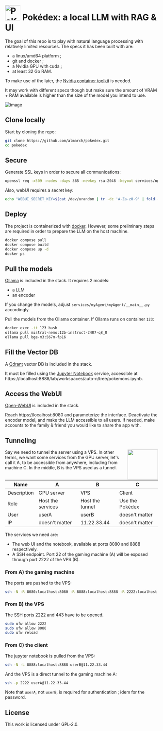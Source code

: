 # <img src="https://github.com/user-attachments/assets/bfe58e17-99f6-4ad7-af1a-ce25b21cbc6a" alt="PoKéDeX" width="50"/> Pokédex: a local LLM with RAG & UI

The goal of this repo is to play with natural language processing with relatively limited resources. The specs it has been built with are:

- a linux/amd64 platform ;
- git and docker ;
- a Nvidia GPU with cuda ;
- at least 32 Go RAM.

To make use of the later, the [Nvidia container toolkit](https://docs.nvidia.com/datacenter/cloud-native/container-toolkit/latest/install-guide.html) is needed.

It may work with different specs though but make sure the amount of VRAM + RAM available is higher than the size of the model you intend to use. 

![image](https://github.com/user-attachments/assets/807d20ed-1906-40a4-9bcb-11514528cc89)

## Clone locally

Start by cloning the repo:

```sh
git clone https://github.com/almarch/pokedex.git
cd pokedex
```

## Secure

Generate SSL keys in order to secure all communications:

```sh
openssl req -x509 -nodes -days 365 -newkey rsa:2048 -keyout services/nginx/ssl/ssl.key -out services/nginx/ssl/ssl.crt -subj "/CN=localhost"
```

Also, webUI requires a secret key:

```sh
echo "WEBUI_SECRET_KEY=$(cat /dev/urandom | tr -dc 'A-Za-z0-9' | fold -w 32 | head -n 1)" > .env
```

## Deploy

The project is containerized with [docker](https://github.com/docker). However, some preliminary steps are required in order to prepare the LLM on the host machine.

```sh
docker compose pull
docker compose build
docker compose up -d
docker ps
```

## Pull the models

[Ollama](https://github.com/ollama/ollama) is included in the stack. It requires 2 models:
- a LLM
- an encoder

If you change the models, adjust `services/myAgent/myAgent/__main__.py` accordingly.

Pull the models from the Ollama container. If Ollama runs on container `123`:

```sh
docker exec -it 123 bash
ollama pull mistral-nemo:12b-instruct-2407-q8_0
ollama pull bge-m3:567m-fp16
```

## Fill the Vector DB

A [Qdrant](https://github.com/qdrant/qdrant) vector DB is included in the stack.

It must be filled using the [Jupyter Notebook](https://github.com/jupyter/notebook) service, accessible at https://localhost:8888/lab/workspaces/auto-n/tree/pokemons.ipynb.

## Access the WebUI

[Open-WebUI](https://github.com/open-webui/open-webui) is included in the stack.

Reach https://localhost:8080 and parameterize the interface. Deactivate the encoder model, and make the LLM accessible to all users. If needed, make accounts to the family & friend you would like to share the app with.

## Tunneling

<img src="https://github.com/user-attachments/assets/86197798-9039-484b-9874-85f529fba932" width="100px" align="right"/>

Say we need to tunnel the server using a VPS. In other terms, we want some services from the GPU server, let's call it A, to be accessible from anywhere, including from machine C. In the middle, B is the VPS used as a tunnel. 

Name|A  |B  |C  |
---|---|---|---
Description|GPU server  |VPS  |Client  |
Role|Host the services  |Host the tunnel  |Use the Pokédex  | 
User|userA  |userB  | doesn't matter   | 
IP|doesn't matter  |11.22.33.44  | doesn't matter  | 

The services we need are:
- The web UI and the notebook, available at ports 8080 and 8888 respectively.
- A SSH endpoint. Port 22 of the gaming machine (A) will be exposed through port 2222 of the VPS (B).

### From A) the gaming machine
The ports are pushed to the VPS:

```sh
ssh -N -R 8080:localhost:8080 -R 8888:localhost:8888 -R 2222:localhost:22 userB@11.22.33.44
```

### From B) the VPS
The SSH ports 2222 and 443 have to be opened.

```sh
sudo ufw allow 2222
sudo ufw allow 8080
sudo ufw reload
```

### From C) the client
The jupyter notebook is pulled from the VPS:

```sh
ssh -N -L 8888:localhost:8888 userB@11.22.33.44
```

And the VPS is a direct tunnel to the gaming machine A:

```sh
ssh -p 2222 userA@11.22.33.44
```

Note that `userA`, not `userB`, is required for authentication ; idem for the password.

## License

This work is licensed under GPL-2.0.

